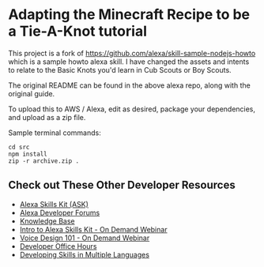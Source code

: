 # Adapting the Minecraft Recipe to be a Tie-A-Knot tutorial

This project is a fork of https://github.com/alexa/skill-sample-nodejs-howto which is a sample howto alexa skill.  I have changed the assets and intents to relate to the Basic Knots you'd learn in Cub Scouts or Boy Scouts.

The original README can be found in the above alexa repo, along with the original guide.

To upload this to AWS / Alexa, edit as desired, package your dependencies, and upload as a zip file.

Sample terminal commands:
```
cd src
npm install
zip -r archive.zip .
```

## Check out These Other Developer Resources

* [Alexa Skills Kit (ASK)](https://developer.amazon.com/ask)
* [Alexa Developer Forums](https://forums.developer.amazon.com/spaces/165/index.html)
* [Knowledge Base](https://goto.webcasts.com/starthere.jsp?ei=1090197)
* [Intro to Alexa Skills Kit  - On Demand Webinar](https://goto.webcasts.com/starthere.jsp?ei=1090197)
* [Voice Design 101 - On Demand Webinar](https://goto.webcasts.com/starthere.jsp?ei=1087594)
* [Developer Office Hours](https://attendee.gotowebinar.com/rt/8389200425172113931)
* [Developing Skills in Multiple Languages](https://developer.amazon.com/public/solutions/alexa/alexa-skills-kit/docs/developing-skills-in-multiple-languages)
